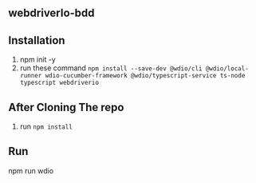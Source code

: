 ## webdriverIo-bdd ##

## Installation ##
1. npm init -y 
2. run these command `npm install --save-dev @wdio/cli @wdio/local-runner wdio-cucumber-framework @wdio/typescript-service ts-node typescript webdriverio`

## After Cloning The repo ## 
1. run `npm install` 

## Run ## 
npm run wdio 